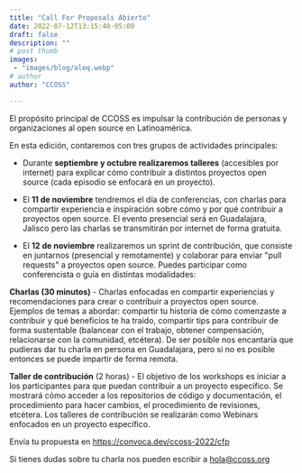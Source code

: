 ```yaml
---
title: "Call For Proposals Abierto"
date: 2022-07-12T13:15:40-05:00
draft: false
description: ""
# post thumb
images: 
 - "images/blog/aleq.webp"
# author
author: "CCOSS" 

---
```


El propósito principal de CCOSS es impulsar la contribución de personas y organizaciones al open source en Latinoamérica.

En esta edición, contaremos con tres grupos de actividades principales:

* Durante **septiembre y octubre realizaremos talleres** (accesibles por internet) para explicar cómo contribuir a distintos proyectos open source (cada episodio se enfocará en un proyecto).

* El **11 de noviembre** tendremos el día de conferencias, con charlas para compartir experiencia e inspiración sobre cómo y por qué contribuir a proyectos open source. El evento presencial será en Guadalajara, Jalisco pero las charlas se transmitirán por internet de forma gratuita.

* El **12 de noviembre** realizaremos un sprint de contribución, que consiste en juntarnos (presencial y remotamente) y colaborar para enviar "pull requests" a proyectos open source.
Puedes participar como conferencista o guía en distintas modalidades:

**Charlas (30 minutos)** - Charlas enfocadas en compartir experiencias y recomendaciones para crear o contribuir a proyectos open source. Ejemplos de temas a abordar: compartir tu historia de cómo comenzaste a contribuir y qué beneficios te ha traído, compartir tips para contribuir de forma sustentable (balancear con el trabajo, obtener compensación, relacionarse con la comunidad, etcétera). De ser posible nos encantaría que pudieras dar tu charla en persona en Guadalajara, pero si no es posible entonces se puede impartir de forma remota.

**Taller de contribución** (2 horas) - El objetivo de los workshops es iniciar a los participantes para que puedan contribuir a un proyecto específico. Se mostrará cómo acceder a los repositorios de código y documentación, el procedimiento para hacer cambios, el procedimiento de revisiones, etcétera. Los talleres de contribución se realizarán como Webinars enfocados en un proyecto específico.

Envía tu propuesta en https://convoca.dev/ccoss-2022/cfp

Si tienes dudas sobre tu charla nos pueden escribir a hola@ccoss.org
